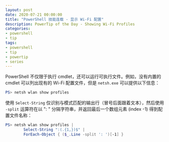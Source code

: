 ```yaml
---
layout: post
date: 2020-07-21 00:00:00
title: "PowerShell 技能连载 - 显示 Wi-Fi 配置"
description: PowerTip of the Day - Showing Wi-Fi Profiles
categories:
- powershell
- tip
tags:
- powershell
- tip
- powertip
- series
---
```

PowerShell 不仅限于执行 cmdlet，还可以运行可执行文件。例如，没有内置的 cmdlet 可以列出现有的 Wi-Fi 配置文件，但是 `netsh.exe` 可以提供以下信息：

```powershell
PS> netsh wlan show profiles
```

使用 `Select-String` 仅识别与模式匹配的输出行（冒号后面跟着文本），然后使用 `-split` 运算符在以 ": " 分隔字符串，并返回最后一个数组元素 (index -1) 得到配置文件名称：

```powershell
PS> netsh wlan show profiles |
        Select-String ":(.{1,})$" |
        ForEach-Object { ($_.Line -split ': ')[-1] }
```

<!--本文国际来源：[Showing Wi-Fi Profiles](https://community.idera.com/database-tools/powershell/powertips/b/tips/posts/showing-wi-fi-profiles)-->

